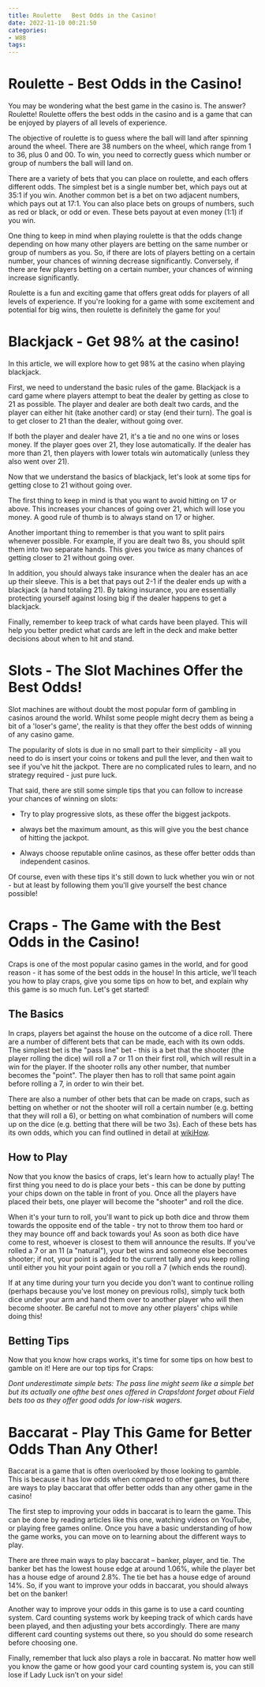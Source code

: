 ```yaml
---
title: Roulette   Best Odds in the Casino!
date: 2022-11-10 00:21:50
categories:
- W88
tags:
---
```



#  Roulette - Best Odds in the Casino!

You may be wondering what the best game in the casino is. The answer? Roulette! Roulette offers the best odds in the casino and is a game that can be enjoyed by players of all levels of experience.

The objective of roulette is to guess where the ball will land after spinning around the wheel. There are 38 numbers on the wheel, which range from 1 to 36, plus 0 and 00. To win, you need to correctly guess which number or group of numbers the ball will land on.

There are a variety of bets that you can place on roulette, and each offers different odds. The simplest bet is a single number bet, which pays out at 35:1 if you win. Another common bet is a bet on two adjacent numbers, which pays out at 17:1. You can also place bets on groups of numbers, such as red or black, or odd or even. These bets payout at even money (1:1) if you win.

One thing to keep in mind when playing roulette is that the odds change depending on how many other players are betting on the same number or group of numbers as you. So, if there are lots of players betting on a certain number, your chances of winning decrease significantly. Conversely, if there are few players betting on a certain number, your chances of winning increase significantly.

Roulette is a fun and exciting game that offers great odds for players of all levels of experience. If you're looking for a game with some excitement and potential for big wins, then roulette is definitely the game for you!

#  Blackjack - Get 98% at the casino!

In this article, we will explore how to get 98% at the casino when playing blackjack. 

First, we need to understand the basic rules of the game. Blackjack is a card game where players attempt to beat the dealer by getting as close to 21 as possible. The player and dealer are both dealt two cards, and the player can either hit (take another card) or stay (end their turn). The goal is to get closer to 21 than the dealer, without going over.

If both the player and dealer have 21, it's a tie and no one wins or loses money. If the player goes over 21, they lose automatically. If the dealer has more than 21, then players with lower totals win automatically (unless they also went over 21).

Now that we understand the basics of blackjack, let's look at some tips for getting close to 21 without going over.

The first thing to keep in mind is that you want to avoid hitting on 17 or above. This increases your chances of going over 21, which will lose you money. A good rule of thumb is to always stand on 17 or higher.

Another important thing to remember is that you want to split pairs whenever possible. For example, if you are dealt two 8s, you should split them into two separate hands. This gives you twice as many chances of getting closer to 21 without going over.

In addition, you should always take insurance when the dealer has an ace up their sleeve. This is a bet that pays out 2-1 if the dealer ends up with a blackjack (a hand totaling 21). By taking insurance, you are essentially protecting yourself against losing big if the dealer happens to get a blackjack.

Finally, remember to keep track of what cards have been played. This will help you better predict what cards are left in the deck and make better decisions about when to hit and stand.

#  Slots - The Slot Machines Offer the Best Odds!

Slot machines are without doubt the most popular form of gambling in casinos around the world. Whilst some people might decry them as being a bit of a 'loser's game', the reality is that they offer the best odds of winning of any casino game.

The popularity of slots is due in no small part to their simplicity - all you need to do is insert your coins or tokens and pull the lever, and then wait to see if you've hit the jackpot. There are no complicated rules to learn, and no strategy required - just pure luck.

That said, there are still some simple tips that you can follow to increase your chances of winning on slots:

- Try to play progressive slots, as these offer the biggest jackpots.

- always bet the maximum amount, as this will give you the best chance of hitting the jackpot.

- Always choose reputable online casinos, as these offer better odds than independent casinos.



Of course, even with these tips it's still down to luck whether you win or not - but at least by following them you'll give yourself the best chance possible!

#  Craps - The Game with the Best Odds in the Casino!

Craps is one of the most popular casino games in the world, and for good reason - it has some of the best odds in the house! In this article, we'll teach you how to play craps, give you some tips on how to bet, and explain why this game is so much fun. Let's get started!

## The Basics
In craps, players bet against the house on the outcome of a dice roll. There are a number of different bets that can be made, each with its own odds. The simplest bet is the "pass line" bet - this is a bet that the shooter (the player rolling the dice) will roll a 7 or 11 on their first roll, which will result in a win for the player. If the shooter rolls any other number, that number becomes the "point". The player then has to roll that same point again before rolling a 7, in order to win their bet.

There are also a number of other bets that can be made on craps, such as betting on whether or not the shooter will roll a certain number (e.g. betting that they will roll a 6), or betting on what combination of numbers will come up on the dice (e.g. betting that there will be two 3s). Each of these bets has its own odds, which you can find outlined in detail at [wikiHow](https://www.wikihow.com/Play-Craps).

## How to Play
Now that you know the basics of craps, let's learn how to actually play! The first thing you need to do is place your bets - this can be done by putting your chips down on the table in front of you. Once all the players have placed their bets, one player will become the "shooter" and roll the dice.

When it's your turn to roll, you'll want to pick up both dice and throw them towards the opposite end of the table - try not to throw them too hard or they may bounce off and back towards you! As soon as both dice have come to rest, whoever is closest to them will announce the results. If you've rolled a 7 or an 11 (a "natural"), your bet wins and someone else becomes shooter; if not, your point is added to the current tally and you keep rolling until either you hit your point again or you roll a 7 (which ends the round).

If at any time during your turn you decide you don't want to continue rolling (perhaps because you've lost money on previous rolls), simply tuck both dice under your arm and hand them over to another player who will then become shooter. Be careful not to move any other players' chips while doing this!

## Betting Tips
Now that you know how craps works, it's time for some tips on how best to gamble on it! Here are our top tips for Craps:

*Dont underestimate simple bets: The pass line might seem like a simple bet but its actually one ofthe best ones offered in Craps!dont forget about Field bets too as they offer good odds for low-risk wagers.*





#  Baccarat - Play This Game for Better Odds Than Any Other!

Baccarat is a game that is often overlooked by those looking to gamble. This is because it has low odds when compared to other games, but there are ways to play baccarat that offer better odds than any other game in the casino!

The first step to improving your odds in baccarat is to learn the game. This can be done by reading articles like this one, watching videos on YouTube, or playing free games online. Once you have a basic understanding of how the game works, you can move on to learning about the different ways to play.

There are three main ways to play baccarat – banker, player, and tie. The banker bet has the lowest house edge at around 1.06%, while the player bet has a house edge of around 2.8%. The tie bet has a house edge of around 14%. So, if you want to improve your odds in baccarat, you should always bet on the banker!

Another way to improve your odds in this game is to use a card counting system. Card counting systems work by keeping track of which cards have been played, and then adjusting your bets accordingly. There are many different card counting systems out there, so you should do some research before choosing one.

Finally, remember that luck also plays a role in baccarat. No matter how well you know the game or how good your card counting system is, you can still lose if Lady Luck isn’t on your side!